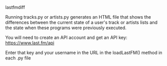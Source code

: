 lastfmdiff

Running tracks.py or artists.py generates an HTML file that shows the differences between the current state of a user's track or artists lists and the state when these programs were previously executed.

You will need to create an API account and get an API key: https://www.last.fm/api

Enter that key and your username in the URL in the loadLastFM() method in each .py file

